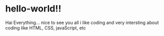 # hello-world!!

Hai Everything...
nice to see you all
i like coding and very intersting about coding like HTML, CSS, javaScript, etc

